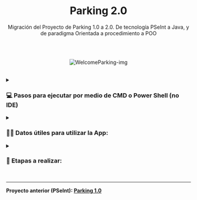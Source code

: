 <h1 align="center"> Parking 2.0</h1>

<p align="center">Migración del Proyecto de Parking 1.0 a 2.0. De tecnología PSeInt a Java, y de paradigma Orientada a procedimiento a POO</p>
  
<br>
<br>
  
<p align="center">
  <img src="https://media1.giphy.com/media/4PLVKYah7HvOoLNBQW/giphy.gif?cid=ecf05e47hgpnwfh4uciy3w4vxjatd2pbrtafy7lxwridw5xb&rid=giphy.gif&ct=g" alt="WelcomeParking-img" />
</p>

<br>
<details> 
  <summary><H3>💻 Pasos para ejecutar por medio de CMD o Power Shell (no IDE)</summary></H3>
  
  #### 1- Dentro del IDE NetBeans, presionar "Clean and Buld Project" (Shift+F11)
  ![image](https://user-images.githubusercontent.com/86338019/203802092-8e9f5cc2-faaa-41c0-9474-e208a0147a87.png)

#### 2- En la ventana de Output, seleccionar la línea de comando como la que se ve en la imagen.

(Es la continua a "To run this application from the command line without Ant, try:")
![image](https://user-images.githubusercontent.com/86338019/203802834-1194a204-abe7-47fe-9f6d-86cb7f534461.png)

#### 3- Abrir un CMD o Power Shell, y pegar la línea copiada en el paso 2.

![image](https://user-images.githubusercontent.com/86338019/203803815-817a6354-a899-4906-9c11-5ce086155b26.png)

#### 3.1- Presionar ENTER.

![image](https://user-images.githubusercontent.com/86338019/203803943-f7144beb-fbee-44c6-b5dd-f081bd0c034b.png)

</details>

<details> 
  <summary><H3>🐱‍👤 Datos útiles para utilizar la App:</H3></summary>
  <H4>Ordenes de Compras:</H4>
  <ul>
  <li>1111</li>
  <li>2222</li>
  <li>3333</li>
  <li>4444</li>
  <li>5555</li>
  </ul>

  <H4>Tarjeta de Crédito:</H4>
  <ul>
  <li>Num. de tarjeta: 1234567890</li>
  <li>Cod. de seguridad: 123</li>
  </ul>
</details>

<details> 
  <summary><H3>🔧 Etapas a realizar:</H3></summary>
  <H4>Primera etapa "Migración de Tecnología". ✓</H4>
  <ul>
  <li>Refactorización. ✓</li>
  <li>Corrección de errores. ✓</li>
  </ul>

  <H4>Segunda etapa "Migración de paradigma (a POO)". ✓</H4>
  <ul>
  <li>Aplicar mejoras. ✓</li>
  <li>Realizar correcciones. ✓</li>
  </ul>
  
  <H4>Futura migración "Proyecto 3.0". </H4>
  <ul>
  <li>Migración a .NET con C#. </li>
  <li>Base de Datos Relacional</li>
  <li>WPF. </li>
  <li>MVC. </li>
  <li>Agregar Log. </li>
  </ul>
  
  <p align="center">
  <img src="https://media3.giphy.com/media/26wkt1Bw1lKWNxZOE/giphy.gif?cid=790b761194b1ac0d87be24034b03b9b6af0242dd4a0ccfea&rid=giphy.gif&ct=g" alt="End-img" />
</p>
</details>

<br>

---

<b>Proyecto anterior (PSeInt): <a href="https://github.com/Nico-Segovia/ProjectParking" target="_blank">**Parking 1.0**</a></b>
